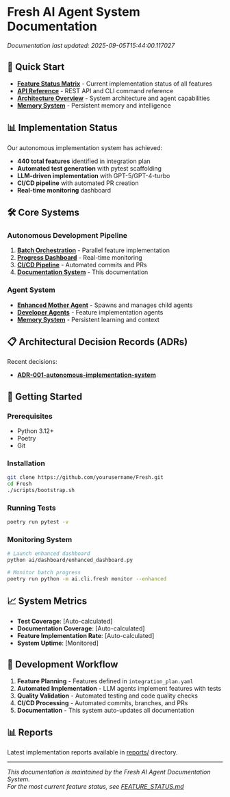 # Fresh AI Agent System Documentation

*Documentation last updated: 2025-09-05T15:44:00.117027*

## 🎯 Quick Start

- **[Feature Status Matrix](FEATURE_STATUS.md)** - Current implementation status of all features
- **[API Reference](API_REFERENCE.md)** - REST API and CLI command reference
- **[Architecture Overview](ENHANCED_AGENTS.md)** - System architecture and agent capabilities
- **[Memory System](MEMORY_SYSTEM.md)** - Persistent memory and intelligence

## 📊 Implementation Status

Our autonomous implementation system has achieved:
- **440 total features** identified in integration plan
- **Automated test generation** with pytest scaffolding  
- **LLM-driven implementation** with GPT-5/GPT-4-turbo
- **CI/CD pipeline** with automated PR creation
- **Real-time monitoring** dashboard

## 🛠️ Core Systems

### Autonomous Development Pipeline
1. **[Batch Orchestration](../scripts/run_fullscale_implementation.py)** - Parallel feature implementation
2. **[Progress Dashboard](../ai/dashboard/enhanced_dashboard.py)** - Real-time monitoring
3. **[CI/CD Pipeline](../scripts/automated_cicd_pipeline.py)** - Automated commits and PRs
4. **[Documentation System](../scripts/documentation_updater.py)** - This documentation

### Agent System
- **[Enhanced Mother Agent](ENHANCED_AGENTS.md#mother-agent)** - Spawns and manages child agents
- **[Developer Agents](ENHANCED_AGENTS.md#developer-agent)** - Feature implementation agents
- **[Memory System](MEMORY_SYSTEM.md)** - Persistent learning and context

## 📋 Architectural Decision Records (ADRs)

Recent decisions:
- **[ADR-001-autonomous-implementation-system](adrs/ADR-001-autonomous-implementation-system.md)**


## 🚀 Getting Started

### Prerequisites
- Python 3.12+
- Poetry
- Git

### Installation
```bash
git clone https://github.com/yourusername/Fresh.git
cd Fresh
./scripts/bootstrap.sh
```

### Running Tests
```bash
poetry run pytest -v
```

### Monitoring System
```bash
# Launch enhanced dashboard
python ai/dashboard/enhanced_dashboard.py

# Monitor batch progress
poetry run python -m ai.cli.fresh monitor --enhanced
```

## 📈 System Metrics

- **Test Coverage**: [Auto-calculated]
- **Documentation Coverage**: [Auto-calculated]  
- **Feature Implementation Rate**: [Auto-calculated]
- **System Uptime**: [Monitored]

## 🔧 Development Workflow

1. **Feature Planning** - Features defined in `integration_plan.yaml`
2. **Automated Implementation** - LLM agents implement features with tests
3. **Quality Validation** - Automated testing and code quality checks
4. **CI/CD Processing** - Automated commits, branches, and PRs
5. **Documentation** - This system auto-updates all documentation

## 📊 Reports

Latest implementation reports available in [reports/](reports/) directory.

---

*This documentation is maintained by the Fresh AI Agent Documentation System.*  
*For the most current feature status, see [FEATURE_STATUS.md](FEATURE_STATUS.md)*
